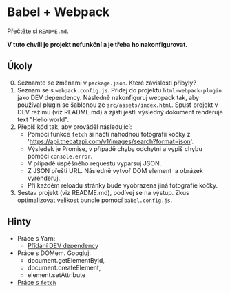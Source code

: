 # Babel + Webpack

Přečtěte si `README.md`.

**V tuto chvíli je projekt nefunkční a je třeba ho nakonfigurovat.**

## Úkoly

0. Seznamte se změnami v `package.json`. Které závislosti přibyly?
1. Seznam se s `webpack.config.js`. Přidej do projektu `html-webpack-plugin` jako DEV dependency. Následně nakonfiguruj webpack tak, aby používal plugin se šablonou ze `src/assets/index.html`.
Spusť projekt v DEV režimu (viz README.md) a zjisti jestli výsledný dokument renderuje text "Hello world".
2. Přepiš kód tak, aby prováděl následující:
	- Pomocí funkce `fetch` si načti náhodnou fotografii kočky z 'https://api.thecatapi.com/v1/images/search?format=json'.
	- Výsledek je Promise, v případě chyby odchytni a vypiš chybu pomocí `console.error`.
	- V případě úspěšného requestu vyparsuj JSON.
	- Z JSON přešti URL. Následně vytvoř DOM element <img> a obrázek vyrenderuj.
	- Při každém reloadu stránky bude vyobrazena jiná fotografie kočky.
3. Sestav projekt (viz README.md), podívej se na výstup. Zkus optimalizovat velikost bundle pomocí `babel.config.js`.


## Hinty

- Práce s Yarn:
	- [Přídání DEV dependency](https://yarnpkg.com/lang/en/docs/cli/add/#toc-yarn-add-dev-d)
- Práce s DOMem. Googluj:
	- document.getElementById,
	- document.createElement,
	- element.setAttribute
- [Práce s `fetch`](https://developer.mozilla.org/en-US/docs/Web/API/Fetch_API/Using_Fetch)
